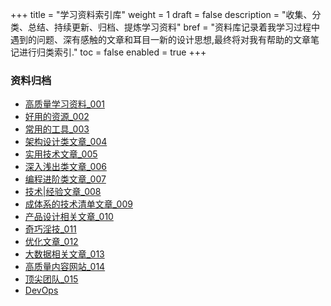 +++
title = "学习资料索引库"
weight = 1
draft = false
description = "收集、分类、总结、持续更新、归档、提炼学习资料"
bref = "资料库记录着我学习过程中遇到的问题、深有感触的文章和耳目一新的设计思想,最终将对我有帮助的文章笔记进行归类索引."
toc = false
enabled = true
+++

### 资料归档
- [高质量学习资料_001](collect/001/) 
- [好用的资源_002](collect/002/)
- [常用的工具_003](collect/003/)  
- [架构设计类文章_004](collect/004/)  
- [实用技术文章_005](collect/005/)   
- [深入浅出类文章_006](collect/006/)   
- [编程进阶类文章_007](collect/007/)   
- [技术|经验文章_008](collect/008/)   
- [成体系的技术清单文章_009](collect/009/)   
- [产品设计相关文章_010](collect/010/)     
- [奇巧淫技_011](collect/011/)   
- [优化文章_012](collect/012/)   
- [大数据相关文章_013](collect/013/)   
- [高质量内容网站_014](collect/014/)   
- [顶尖团队_015](collect/015/) 
- [DevOps](collect/016/)